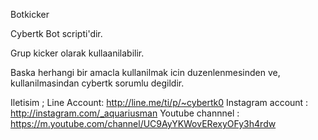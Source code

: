 Botkicker

Cybertk Bot scripti'dir.

Grup kicker olarak kullaanilabilir.

Baska herhangi bir amacla kullanilmak icin duzenlenmesinden ve,
kullanilmasindan cybertk sorumlu degildir.

Iletisim ;
Line Account: http://line.me/ti/p/~cybertk0
Instagram account : http://instagram.com/_aquariusman
Youtube channnel : https://m.youtube.com/channel/UC9AyYKWovERexyOFy3h4rdw
